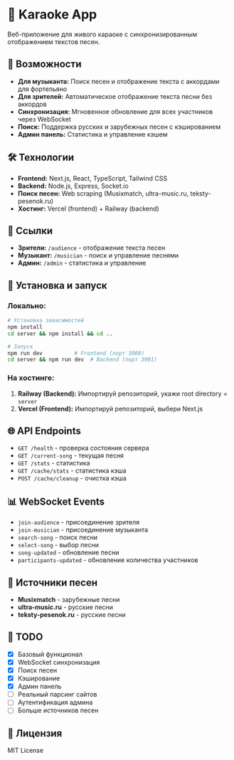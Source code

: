 # 🎤 Karaoke App

Веб-приложение для живого караоке с синхронизированным отображением текстов песен.

## 🚀 Возможности

- **Для музыканта:** Поиск песен и отображение текста с аккордами для фортепьяно
- **Для зрителей:** Автоматическое отображение текста песни без аккордов
- **Синхронизация:** Мгновенное обновление для всех участников через WebSocket
- **Поиск:** Поддержка русских и зарубежных песен с кэшированием
- **Админ панель:** Статистика и управление кэшем

## 🛠 Технологии

- **Frontend:** Next.js, React, TypeScript, Tailwind CSS
- **Backend:** Node.js, Express, Socket.io
- **Поиск песен:** Web scraping (Musixmatch, ultra-music.ru, teksty-pesenok.ru)
- **Хостинг:** Vercel (frontend) + Railway (backend)

## 📱 Ссылки

- **Зрители:** `/audience` - отображение текста песен
- **Музыкант:** `/musician` - поиск и управление песнями
- **Админ:** `/admin` - статистика и управление

## 🔧 Установка и запуск

### Локально:

```bash
# Установка зависимостей
npm install
cd server && npm install && cd ..

# Запуск
npm run dev          # Frontend (порт 3000)
cd server && npm run dev  # Backend (порт 3001)
```

### На хостинге:

1. **Railway (Backend):** Импортируй репозиторий, укажи root directory = `server`
2. **Vercel (Frontend):** Импортируй репозиторий, выбери Next.js

## 🌐 API Endpoints

- `GET /health` - проверка состояния сервера
- `GET /current-song` - текущая песня
- `GET /stats` - статистика
- `GET /cache/stats` - статистика кэша
- `POST /cache/cleanup` - очистка кэша

## 📊 WebSocket Events

- `join-audience` - присоединение зрителя
- `join-musician` - присоединение музыканта
- `search-song` - поиск песни
- `select-song` - выбор песни
- `song-updated` - обновление песни
- `participants-updated` - обновление количества участников

## 🎵 Источники песен

- **Musixmatch** - зарубежные песни
- **ultra-music.ru** - русские песни
- **teksty-pesenok.ru** - русские песни

## 📝 TODO

- [x] Базовый функционал
- [x] WebSocket синхронизация
- [x] Поиск песен
- [x] Кэширование
- [x] Админ панель
- [ ] Реальный парсинг сайтов
- [ ] Аутентификация админа
- [ ] Больше источников песен

## 📄 Лицензия

MIT License 